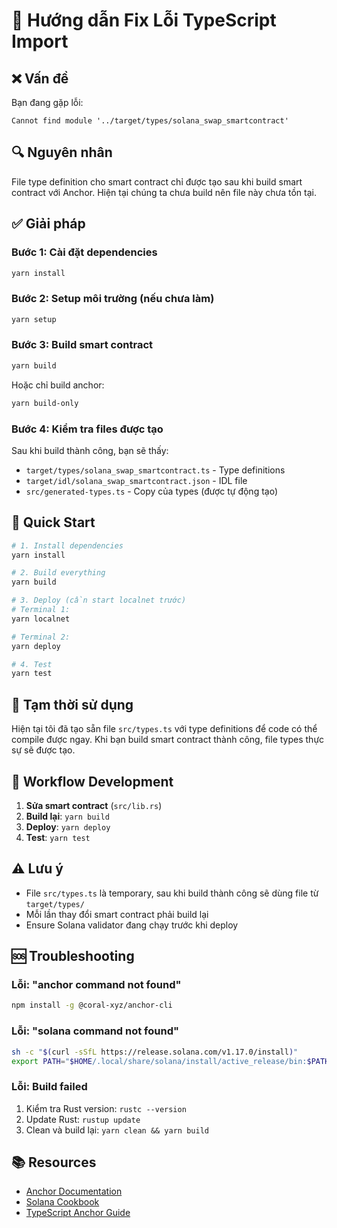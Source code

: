 # 🔧 Hướng dẫn Fix Lỗi TypeScript Import

## ❌ Vấn đề

Bạn đang gặp lỗi:
```
Cannot find module '../target/types/solana_swap_smartcontract'
```

## 🔍 Nguyên nhân

File type definition cho smart contract chỉ được tạo sau khi build smart contract với Anchor. Hiện tại chúng ta chưa build nên file này chưa tồn tại.

## ✅ Giải pháp

### Bước 1: Cài đặt dependencies
```bash
yarn install
```

### Bước 2: Setup môi trường (nếu chưa làm)
```bash
yarn setup
```

### Bước 3: Build smart contract
```bash
yarn build
```

Hoặc chỉ build anchor:
```bash
yarn build-only
```

### Bước 4: Kiểm tra files được tạo
Sau khi build thành công, bạn sẽ thấy:
- `target/types/solana_swap_smartcontract.ts` - Type definitions
- `target/idl/solana_swap_smartcontract.json` - IDL file
- `src/generated-types.ts` - Copy của types (được tự động tạo)

## 🚀 Quick Start

```bash
# 1. Install dependencies
yarn install

# 2. Build everything
yarn build

# 3. Deploy (cần start localnet trước)
# Terminal 1:
yarn localnet

# Terminal 2:
yarn deploy

# 4. Test
yarn test
```

## 📝 Tạm thời sử dụng

Hiện tại tôi đã tạo sẵn file `src/types.ts` với type definitions để code có thể compile được ngay. Khi bạn build smart contract thành công, file types thực sự sẽ được tạo.

## 🔄 Workflow Development

1. **Sửa smart contract** (`src/lib.rs`)
2. **Build lại**: `yarn build`
3. **Deploy**: `yarn deploy`
4. **Test**: `yarn test`

## ⚠️ Lưu ý

- File `src/types.ts` là temporary, sau khi build thành công sẽ dùng file từ `target/types/`
- Mỗi lần thay đổi smart contract phải build lại
- Ensure Solana validator đang chạy trước khi deploy

## 🆘 Troubleshooting

### Lỗi: "anchor command not found"
```bash
npm install -g @coral-xyz/anchor-cli
```

### Lỗi: "solana command not found"
```bash
sh -c "$(curl -sSfL https://release.solana.com/v1.17.0/install)"
export PATH="$HOME/.local/share/solana/install/active_release/bin:$PATH"
```

### Lỗi: Build failed
1. Kiểm tra Rust version: `rustc --version`
2. Update Rust: `rustup update`
3. Clean và build lại: `yarn clean && yarn build`

## 📚 Resources

- [Anchor Documentation](https://anchor-lang.com/)
- [Solana Cookbook](https://solanacookbook.com/)
- [TypeScript Anchor Guide](https://anchor-lang.com/docs/typescript)
